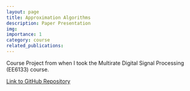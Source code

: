 ```yaml
---
layout: page
title: Approximation Algorithms
description: Paper Presentation
img: 
importance: 1
category: course
related_publications:
---
```


Course Project from when I took the Multirate Digital Signal Processing (EE6133) course.

<a href="{{ site.baseurl }}/assets/pdf/Approximation_Algorithms_Paper_Presentation.pdf"> Link to GitHub Repository </a> 